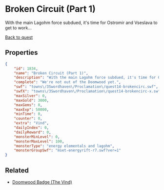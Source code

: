 # Broken Circuit (Part 1)

With the main Lagohm force subdued, it's time for Ostromir and Vseslava to get to work...

[Back to quest](../quests.md)

## Properties

```json
{
    "id": 1834,
    "name": "Broken Circuit (Part 1)",
    "description": "With the main Lagohm force subdued, it's time for Ostromir and Vseslava to get to work...",
    "complete": "We're not out of the Doomwood yet.",
    "swf": "towns\/3Swordhaven\/Proclamation\/quest14-brokencirc.swf",
    "swfX": "towns\/3Swordhaven\/Proclamation\/quest14-brokencirc-x.swf",
    "maxSilver": 0,
    "maxGold": 3000,
    "maxGems": 0,
    "maxExp": 50000,
    "minTime": 0,
    "counter": 0,
    "extra": "Vind",
    "dailyIndex": 0,
    "dailyReward": 0,
    "monsterMinLevel": 0,
    "monsterMaxLevel": 100,
    "monsterType": "energy elementals and lagohm",
    "monsterGroupSwf": "mset-energyrift-r7.swf?ver=1"
}
```

## Related

- [Doomwood Badge (The Vind)](../items/20332-doomwood-badge-the-vind.md)

